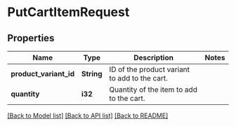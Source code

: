 # PutCartItemRequest

## Properties

Name | Type | Description | Notes
------------ | ------------- | ------------- | -------------
**product_variant_id** | **String** | ID of the product variant to add to the cart. | 
**quantity** | **i32** | Quantity of the item to add to the cart. | 

[[Back to Model list]](../README.md#documentation-for-models) [[Back to API list]](../README.md#documentation-for-api-endpoints) [[Back to README]](../README.md)


